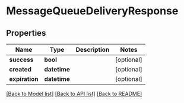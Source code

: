 # MessageQueueDeliveryResponse

## Properties
Name | Type | Description | Notes
------------ | ------------- | ------------- | -------------
**success** | **bool** |  | [optional] 
**created** | **datetime** |  | [optional] 
**expiration** | **datetime** |  | [optional] 

[[Back to Model list]](../README.md#documentation-for-models) [[Back to API list]](../README.md#documentation-for-api-endpoints) [[Back to README]](../README.md)


